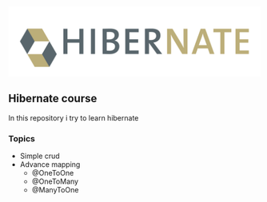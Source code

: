 ![hibernate logo](pictures/Hibernate_logo_a.png)

## Hibernate course
In this repository i try to learn hibernate

### Topics
* Simple crud
* Advance mapping
    * @OneToOne
    * @OneToMany
    * @ManyToOne
  